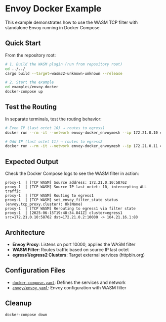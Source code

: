 # Envoy Docker Example

This example demonstrates how to use the WASM TCP filter with standalone Envoy running in Docker Compose.

## Quick Start

From the repository root:

```bash
# 1. Build the WASM plugin (run from repository root)
cd ../../
cargo build --target=wasm32-unknown-unknown --release

# 2. Start the example
cd examples/envoy-docker
docker-compose up
```

## Test the Routing

In separate terminals, test the routing behavior:

```bash
# Even IP (last octet 10) → routes to egress1
docker run --rm -it --network envoy-docker_envoymesh --ip 172.21.0.10 curlimages/curl curl http://proxy:10000/ip -H "Host: httpbin.org"

# Odd IP (last octet 11) → routes to egress2
docker run --rm -it --network envoy-docker_envoymesh --ip 172.21.0.11 curlimages/curl curl http://proxy:10000/ip -H "Host: httpbin.org"
```

## Expected Output

Check the Docker Compose logs to see the WASM filter in action:

```
proxy-1  | [TCP WASM] Source address: 172.21.0.10:58762
proxy-1  | [TCP WASM] Source IP last octet: 10, intercepting ALL traffic
proxy-1  | [TCP WASM] Routing to egress1
proxy-1  | [TCP WASM] set_envoy_filter_state status (envoy.tcp_proxy.cluster): Ok(None)
proxy-1  | [TCP WASM] Rerouting to egress1 via filter state
proxy-1  | [2025-06-15T19:48:34.841Z] cluster=egress1 src=172.21.0.10:58762 dst=172.21.0.2:10000 -> 104.21.16.1:80
```

## Architecture

- **Envoy Proxy**: Listens on port 10000, applies the WASM filter
- **WASM Filter**: Routes traffic based on source IP last octet
- **egress1/egress2 Clusters**: Target external services (httpbin.org)

## Configuration Files

- [`docker-compose.yaml`](docker-compose.yaml): Defines the services and network
- [`envoy/envoy.yaml`](envoy/envoy.yaml): Envoy configuration with WASM filter

## Cleanup

```bash
docker-compose down
```
